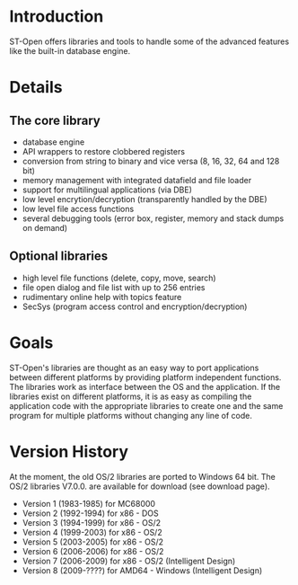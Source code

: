 # Introduction #

ST-Open offers libraries and tools to handle some of the advanced features like the built-in database engine.


# Details #

## The core library ##

  * database engine
  * API wrappers to restore clobbered registers
  * conversion from string to binary and vice versa (8, 16, 32, 64 and 128 bit)
  * memory management with integrated datafield and file loader
  * support for multilingual applications (via DBE)
  * low level encrytion/decryption (transparently handled by the DBE)
  * low level file access functions
  * several debugging tools (error box, register, memory and stack dumps on demand)

## Optional libraries ##

  * high level file functions (delete, copy, move, search)
  * file open dialog and file list with up to 256 entries
  * rudimentary online help with topics feature
  * SecSys (program access control and encryption/decryption)


# Goals #

ST-Open's libraries are thought as an easy way to port applications between different platforms by providing platform independent functions. The libraries work as interface between the OS and the application. If the libraries exist on different platforms, it is as easy as compiling the application code with the appropriate libraries to create one and the same program for multiple platforms without changing any line of code.


# Version History #

At the moment, the old OS/2 libraries are ported to Windows 64 bit. The OS/2 libraries V7.0.0. are available for download (see download page).

  * Version 1 (1983-1985) for MC68000
  * Version 2 (1992-1994) for x86   - DOS
  * Version 3 (1994-1999) for x86   - OS/2
  * Version 4 (1999-2003) for x86   - OS/2
  * Version 5 (2003-2005) for x86   - OS/2
  * Version 6 (2006-2006) for x86   - OS/2
  * Version 7 (2006-2009) for x86   - OS/2    (Intelligent Design)
  * Version 8 (2009-????) for AMD64 - Windows (Intelligent Design)